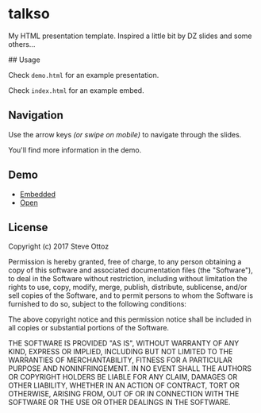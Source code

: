 # talkso

My HTML presentation template. Inspired a little bit by DZ slides and some others...

## Usage

Check `demo.html` for an example presentation.

Check `index.html` for an example embed.

## Navigation

Use the arrow keys *(or swipe on mobile)* to navigate through the slides.

You'll find more information in the demo.

## Demo

- [Embedded](https://iamso.github.io/talkso/)
- [Open](https://iamso.github.io/talkso/demo.html)

## License

Copyright (c) 2017 Steve Ottoz

Permission is hereby granted, free of charge, to any person obtaining a copy
of this software and associated documentation files (the "Software"), to deal
in the Software without restriction, including without limitation the rights
to use, copy, modify, merge, publish, distribute, sublicense, and/or sell
copies of the Software, and to permit persons to whom the Software is
furnished to do so, subject to the following conditions:

The above copyright notice and this permission notice shall be included in
all copies or substantial portions of the Software.

THE SOFTWARE IS PROVIDED "AS IS", WITHOUT WARRANTY OF ANY KIND, EXPRESS OR
IMPLIED, INCLUDING BUT NOT LIMITED TO THE WARRANTIES OF MERCHANTABILITY,
FITNESS FOR A PARTICULAR PURPOSE AND NONINFRINGEMENT. IN NO EVENT SHALL THE
AUTHORS OR COPYRIGHT HOLDERS BE LIABLE FOR ANY CLAIM, DAMAGES OR OTHER
LIABILITY, WHETHER IN AN ACTION OF CONTRACT, TORT OR OTHERWISE, ARISING FROM,
OUT OF OR IN CONNECTION WITH THE SOFTWARE OR THE USE OR OTHER DEALINGS IN
THE SOFTWARE.
